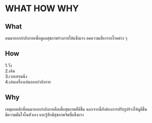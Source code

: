
# WHAT HOW WHY
## What
คนมาออกกำลังกายเพื่อดูแลสุขภาพร่างกายให้แข็งแรง ลดความเสี่ยงจากโรคต่าง ๆ
## How
1.วิ่ง <br>
2.เดิน <br>
3.เวทเทรนนิ่ง <br>
4.เล่นเครื่องเล่นออกกำลังกาย <br>
## Why
เหตุผลหลักที่คนมาออกกำลังกายคือเพื่อสุขภาพที่ดีขึ้น นอกจากนี้ยังต้องการปรับรูปร่างให้ดูดีขึ้น<br> มีความมั่นใจในตัวเอง และรู้สึกมีสุขภาพจิตที่แข็งแรง

